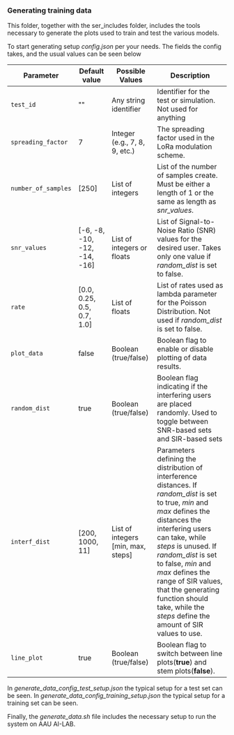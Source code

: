 ### Generating training data

This folder, together with the ser_includes folder, includes the tools necessary to generate the plots used to train and test the various models.

To start generating setup _config.json_ per your needs. The fields the config takes, and the usual values can be seen below

| **Parameter** | **Default value** | **Possible Values** | **Description**|
| ------------------- | ---------------------------- | ----------------------------------- | ----------------------------|
| `test_id` | "" | Any string identifier | Identifier for the test or simulation. Not used for anything|
| `spreading_factor` | 7 | Integer (e.g., 7, 8, 9, etc.) | The spreading factor used in the LoRa modulation scheme.  |
| `number_of_samples` | [250] | List of integers | List of the number of samples create. Must be either a length of 1 or the same as length as _snr\_values_.|
| `snr_values` | [-6, -8, -10, -12, -14, -16] | List of integers or floats | List of Signal-to-Noise Ratio (SNR) values for the desired user. Takes only one value if _random\_dist_ is set to false. |
| `rate` | [0.0, 0.25, 0.5, 0.7, 1.0] | List of floats | List of rates used as lambda parameter for the Poisson Distribution. Not used if _random\_dist_ is set to false. |
| `plot_data` | false | Boolean (true/false) | Boolean flag to enable or disable plotting of data results. |
| `random_dist` | true | Boolean (true/false) | Boolean flag indicating if the interfering users are placed randomly. Used to toggle between SNR-based sets and SIR-based sets|
| `interf_dist` | [200, 1000, 11] | List of integers [min, max, steps] | Parameters defining the distribution of interference distances. If _random\_dist_ is set to true, _min_ and _max_ defines the distances the interfering users can take, while _steps_ is unused. If _random\_dist_ is set to false, _min_ and _max_ defines the range of SIR values, that the generating function should take, while the _steps_ define the amount of SIR values to use. |
| `line_plot` | true | Boolean (true/false) | Boolean flag to switch between line plots(**true**) and stem plots(**false**).|

In _generate\_data\_config\_test\_setup.json_ the typical setup for a test set can be seen.
In _generate\_data\_config\_training\_setup.json_ the typical setup for a training set can be seen.

Finally, the _generate\_data.sh_ file includes the necessary setup to run the system on AAU AI-LAB.